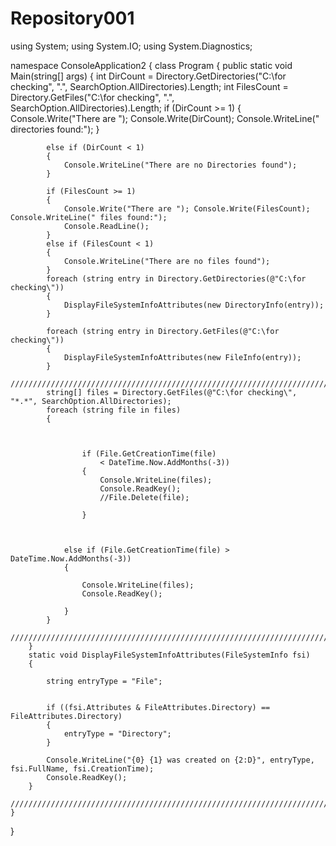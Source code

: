 # Repository001
using System;
using System.IO;
using System.Diagnostics;

namespace ConsoleApplication2
{
    class Program
    {
        public static void Main(string[] args)
        {
            int DirCount = Directory.GetDirectories("C:\\for checking", ".", SearchOption.AllDirectories).Length;
            int FilesCount = Directory.GetFiles("C:\\for checking", ".", SearchOption.AllDirectories).Length;
            if (DirCount >= 1)
            {
                Console.Write("There are "); Console.Write(DirCount); Console.WriteLine(" directories found:");
            }

            else if (DirCount < 1)
            {
                Console.WriteLine("There are no Directories found");
            }

            if (FilesCount >= 1)
            {
                Console.Write("There are "); Console.Write(FilesCount); Console.WriteLine(" files found:");
                Console.ReadLine();
            }
            else if (FilesCount < 1)
            {
                Console.WriteLine("There are no files found");
            }
            foreach (string entry in Directory.GetDirectories(@"C:\for checking\"))
            {
                DisplayFileSystemInfoAttributes(new DirectoryInfo(entry));
            }

            foreach (string entry in Directory.GetFiles(@"C:\for checking\"))
            {
                DisplayFileSystemInfoAttributes(new FileInfo(entry));
            }
            ////////////////////////////////////////////////////////////////////////////////////////////////////////////////////
            string[] files = Directory.GetFiles(@"C:\for checking\", "*.*", SearchOption.AllDirectories);
            foreach (string file in files)
            {
               
                

                    if (File.GetCreationTime(file)
                        < DateTime.Now.AddMonths(-3))
                    {
                        Console.WriteLine(files);
                        Console.ReadKey();
                        //File.Delete(file);

                    }

                

                else if (File.GetCreationTime(file) > DateTime.Now.AddMonths(-3))
                {

                    Console.WriteLine(files);
                    Console.ReadKey();

                }
            }
            ////////////////////////////////////////////////////////////////////////////////////////////////////////////////////
        }
        static void DisplayFileSystemInfoAttributes(FileSystemInfo fsi)
        {

            string entryType = "File";


            if ((fsi.Attributes & FileAttributes.Directory) == FileAttributes.Directory)
            {
                entryType = "Directory";
            }

            Console.WriteLine("{0} {1} was created on {2:D}", entryType, fsi.FullName, fsi.CreationTime);
            Console.ReadKey();
        }
        ////////////////////////////////////////////////////////////////////////////////////////////////////////////////////
    }
}
